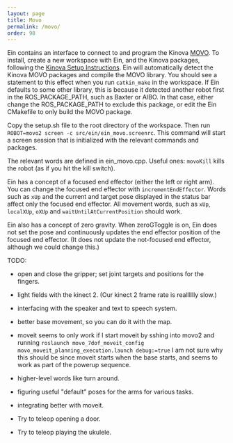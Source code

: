 ```yaml
---
layout: page
title: Movo
permalink: /movo/
order: 98
---
```


Ein contains an interface to connect to and program the Kinova
[MOVO](http://www.kinovarobotics.com/innovation-robotics/movobeta/).
To install, create a new workspace with Ein, and the Kinova packages,
following the [Kinova Setup
Instructions](https://github.com/Kinovarobotics/kinova-movo/wiki/Setup-Instructions).
Ein will automatically detect the Kinova MOVO packages and compile the
MOVO library.  You should see a statement to this effect when you run
`catkin_make` in the workspace.  If Ein defaults to some other
library, this is because it detected another robot first in the
ROS_PACKAGE_PATH, such as Baxter or AIBO.  In that case, either change
the ROS_PACKAGE_PATH to exclude this package, or edit the Ein
CMakefile to only build the MOVO package.  

Copy the setup.sh file to the root directory of the workspace.  Then
run `ROBOT=movo2 screen -c src/ein/ein_movo.screenrc`.  This command
will start a screen session that is initialized with the relevant
commands and packages.

The relevant words are defined in ein_movo.cpp.  Useful ones:
`movoKill` kills the robot (as if you hit the kill switch).

Ein has a concept of a focused end effector (either the left or right
arm).  You can change the focused end effector with
`incrementEndEffector`.  Words such as `xUp` and the current and
target pose displayed in the status bar affect only the focused end
effector.  All movement words, such as `xUp`, `localXUp`, `oXUp` and
`waitUntilAtCurrentPosition` should work.

Ein also has a concept of zero gravity.  When zeroGToggle is on, Ein
does not set the pose and continuously updates the end effector
position of the focused end effector.  (It does not update the
not-focused end effector, although we could change this.)

TODO:

* open and close the gripper; set joint targets and positions for the fingers.

* light fields with the kinect 2. (Our kinect 2 frame rate is realllllly slow.)

* interfacing with the speaker and text to speech system.

* better base movement, so you can do it with the map.

* moveit seems to only work if I start moveit by sshing into movo2 and
 running `roslaunch movo_7dof_moveit_config
 movo_moveit_planning_execution.launch debug:=true` I am not sure why
 this should be since moveit starts when the base starts, and seems to
 work as part of the powerup sequence.

* higher-level words like turn around.

* figuring useful "default" poses for the arms for various tasks.

* integrating better with moveit.  

* Try to teleop opening a door.

* Try to teleop playing the ukulele.

